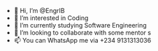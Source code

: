 - 👋 Hi, I’m @EngrIB
- 👀 I’m interested in Coding
- 🌱 I’m currently studying Software Engineering
- 💞️ I’m looking to collaborate with some mentor s
- 📫 You can WhatsApp me via +234 9131313036

<!---
EngrIB/EngrIB is a ✨ special ✨ repository because its `README.md` (this file) appears on your GitHub profile.
You can click the Preview link to take a look at your changes.
--->
